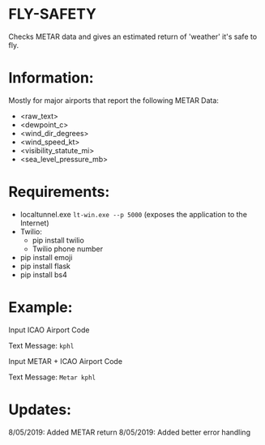 # FLY-SAFETY
Checks METAR data and gives an estimated return of 'weather' it's safe to fly. 

# Information:
Mostly for major airports that report the following METAR Data:
- <raw_text>
- <dewpoint_c>
- <wind_dir_degrees>
- <wind_speed_kt>
- <visibility_statute_mi>
- <sea_level_pressure_mb>
# Requirements: 
- localtunnel.exe 
  `lt-win.exe --p 5000` (exposes the application to the Internet)
- Twilio:
  - pip install twilio
  - Twilio phone number
- pip install emoji
- pip install flask
- pip install bs4

# Example:
Input ICAO Airport Code

Text Message: `kphl`

Input METAR + ICAO Airport Code

Text Message: `Metar kphl`

# Updates:
8/05/2019: Added METAR return
8/05/2019: Added better error handling
